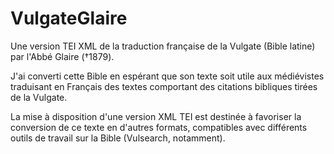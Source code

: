 # VulgateGlaire
Une version TEI XML de la traduction française de la Vulgate (Bible latine) par l'Abbé Glaire (†1879).

J'ai converti cette Bible en espérant que son texte soit utile aux médiévistes traduisant en Français des textes 
comportant des citations bibliques tirées de la Vulgate. 

La mise à disposition d'une version XML TEI est destinée à 
favoriser la conversion de ce texte en d'autres formats, compatibles avec différents outils de travail sur la Bible
(Vulsearch, notamment). 
